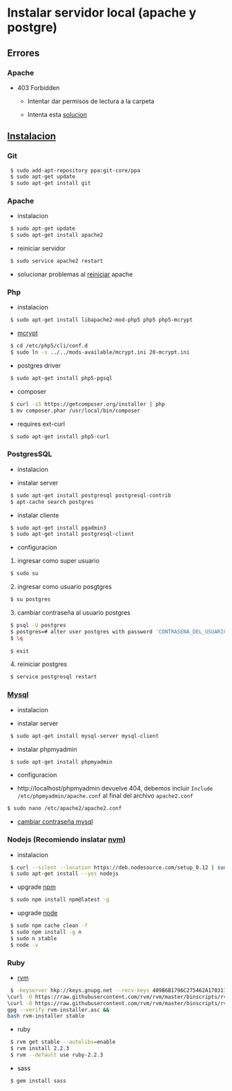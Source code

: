 # Instalar servidor local (apache y postgre)

## Errores

### Apache

- 403 Forbidden

  * Intentar dar permisos de lectura a la carpeta
  
  * Intenta esta [solucion](http://stackoverflow.com/questions/10873295/error-message-forbidden-you-dont-have-permission-to-access-on-this-server)
  
  
## [Instalacion](http://laravel.io/forum/05-25-2014-installing-laravel-on-ubuntu)

### Git

 ```sh
  $ sudo add-apt-repository ppa:git-core/ppa       
  $ sudo apt-get update                             
  $ sudo apt-get install git                                                 
 ```

### Apache
 - instalacion
 
 ```sh
  $ sudo apt-get update                
  $ sudo apt-get install apache2                
 ```
 - reiniciar servidor
 
 ```sh
  $ sudo service apache2 restart                                               
 ```
 
 - solucionar problemas al [reiniciar](http://tutorialforlinux.blogspot.pe/2013/10/solve-problem-ah00558-when-restarting.html) apache
 

### Php
 - instalacion
 
 ```sh
  $ sudo apt-get install libapache2-mod-php5 php5 php5-mcrypt                            
 ```
 
 - [mcrypt](http://www.kvcodes.com/2014/07/laravel-requires-mcrypt-php-extension/)       
 ```sh
  $ cd /etc/php5/cli/conf.d                         
  $ sudo ln -s ../../mods-available/mcrypt.ini 20-mcrypt.ini               
 ```
 
 - postgres driver
 ```sh
  $ sudo apt-get install php5-pgsql
 ```
 
 - composer                   
 ```sh
  $ curl -sS https://getcomposer.org/installer | php                     
  $ mv composer.phar /usr/local/bin/composer                 
 ```
 
 - requires ext-curl                   
 ```sh
  $ sudo apt-get install php5-curl                      
 ```
 
### PostgresSQL                           
- instalacion

 * instalar server                           
 
 ```sh
  $ sudo apt-get install postgresql postgresql-contrib                                    
  $ apt-cache search postgres  
 ```
 * instalar cliente                                                      

 ```sh
  $ sudo apt-get install pgadmin3                                                      
  $ sudo apt-get install postgresql-client                           
 ```
- configuracion                   
 1) ingresar como super usuario                 
  ```sh
   $ sudo su                     
  ```
 2) ingresar como usuario posgtgres                   
  ```sh
   $ su postgres                     
  ```
 3) cambiar contraseña al usuario postgres             
  ```sh
   $ psql -U postgres                
   $ postgres=# alter user postgres with password 'CONTRASENA_DEL_USUARIO';  
   $ \q                     
   
   $ exit
  ```
 4) reiniciar postgres
  ```sh
   $ service postgresql restart
  ```
 
### [Mysql](http://zonaelementaryos.com/2015/05/07/crear-servidor-web-lamp/)                           
- instalacion

 * instalar server                           
 
 ```sh
  $ sudo apt-get install mysql-server mysql-client             
 ```
 * instalar phpmyadmin                                                        

 ```sh
  $ sudo apt-get install phpmyadmin                  
 ``` 
 
 - configuracion                    
 
 * http://localhost/phpmyadmin devuelve 404, debemos incluir `Include /etc/phpmyadmin/apache.conf` al final del archivo `apache2.conf`    
 ```sh
 $ sudo nano /etc/apache2/apache2.conf
 ```
 
 * [cambiar contraseña mysql](http://blog.desdelinux.net/como-cambiar-el-password-del-usuario-root-de-mysql-por-terminal/)
 
 
### Nodejs (Recomiendo inslatar [nvm](https://github.com/creationix/nvm))

 - instalacion                                 
 ```sh                             
  $ curl --silent --location https://deb.nodesource.com/setup_0.12 | sudo bash -                  
  $ sudo apt-get install --yes nodejs                       
 ```
 
 - upgrade [npm](https://docs.npmjs.com/getting-started/installing-node)                     
 ```sh
  $ sudo npm install npm@latest -g                
 ```
 
 - upgrade [node](http://davidwalsh.name/upgrade-nodejs)                     
 ```sh
  $ sudo npm cache clean -f             
  $ sudo npm install -g n                  
  $ sudo n stable                 
  $ node -v             
 ```
 
### Ruby
 - [rvm](http://elementaryos.stackexchange.com/questions/2577/how-to-install-ruby-2-2-3-on-elementary-os-freya)           
 
 ```sh                       
  $ -keyserver hkp://keys.gnupg.net --recv-keys 409B6B1796C275462A1703113804BB82D39DC0E3 
\curl -O https://raw.githubusercontent.com/rvm/rvm/master/binscripts/rvm-installer 
\curl -O https://raw.githubusercontent.com/rvm/rvm/master/binscripts/rvm-installer.asc 
gpg --verify rvm-installer.asc && 
bash rvm-installer stable                       
 ```                    
 - ruby
 ```sh                  
  $ rvm get stable --autolibs=enable
  $ rvm install 2.2.3    
  $ rvm --default use ruby-2.2.3
 ```
 
 - sass  
 ```sh             
  $ gem install sass
 ```
